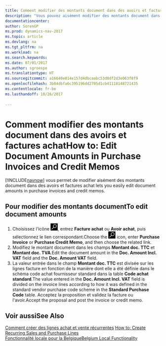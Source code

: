 ```yaml
---
title: Comment modifier des montants document dans des avoirs et factures achat
description: "Vous pouvez aisément modifier des montants document dans des avoirs et factures achat"
documentationcenter: 
author: SorenGP
ms.prod: dynamics-nav-2017
ms.topic: article
ms.devlang: na
ms.tgt_pltfrm: na
ms.workload: na
ms.search.keywords: 
ms.date: 07/01/2017
ms.author: sgroespe
ms.translationtype: HT
ms.sourcegitcommit: a16640e014e157d4dbcaabc53d0df2d3e063f8f9
ms.openlocfilehash: 3b04dbfa6c395196dd2705d1cb41118148721435
ms.contentlocale: fr-be
ms.lasthandoff: 10/26/2017

---
```

# <a name="how-to-edit-document-amounts-in-purchase-invoices-and-credit-memos"></a><span data-ttu-id="9fd19-103">Comment modifier des montants document dans des avoirs et factures achat</span><span class="sxs-lookup"><span data-stu-id="9fd19-103">How to: Edit Document Amounts in Purchase Invoices and Credit Memos</span></span>
[!INCLUDE[navnow](../../includes/navnow_md.md)]<span data-ttu-id="9fd19-104"> vous permet de modifier aisément des montants document dans des avoirs et factures achat</span><span class="sxs-lookup"><span data-stu-id="9fd19-104"> lets you easily edit document amounts in purchase invoices and credit memos.</span></span>  

## <a name="to-edit-document-amounts"></a><span data-ttu-id="9fd19-105">Pour modifier des montants document</span><span class="sxs-lookup"><span data-stu-id="9fd19-105">To edit document amounts</span></span>  

1.  <span data-ttu-id="9fd19-106">Choisissez l'icône ![Page ou état pour la recherche](../../media/ui-search/search_small.png "icône Page ou état pour la recherche"), entrez **Facture achat** ou **Avoir achat**, puis sélectionnez le lien correspondant.</span><span class="sxs-lookup"><span data-stu-id="9fd19-106">Choose the ![Search for Page or Report](../../media/ui-search/search_small.png "Search for Page or Report icon") icon, enter **Purchase Invoice** or **Purchase Credit Memo**, and then choose the related link.</span></span>  
2.  <span data-ttu-id="9fd19-107">Modifiez le montant document dans les champs **Montant doc. TTC** et **Montant doc. TVA**.</span><span class="sxs-lookup"><span data-stu-id="9fd19-107">Edit the document amount in the **Doc. Amount Incl. VAT** field and the **Doc. Amount VAT** field.</span></span>  
3.  <span data-ttu-id="9fd19-108">La valeur entrée dans le champ **Montant doc. TTC** est divisée sur les lignes facture en fonction de la manière dont elle a été définie dans le schéma code achat fournisseur standard dans la table **Code achat standard**.</span><span class="sxs-lookup"><span data-stu-id="9fd19-108">The value entered in the **Doc. Amount Incl. VAT** field is divided on the invoice lines according to how it was defined in the standard vendor purchase code scheme in the **Standard Purchase Code** table.</span></span> <span data-ttu-id="9fd19-109">Acceptez la proposition et validez la facture ou l'avoir.</span><span class="sxs-lookup"><span data-stu-id="9fd19-109">Accept the proposal and post the invoice or credit memo.</span></span>  

## <a name="see-also"></a><span data-ttu-id="9fd19-110">Voir aussi</span><span class="sxs-lookup"><span data-stu-id="9fd19-110">See Also</span></span>  
<span data-ttu-id="9fd19-111">[Comment créer des lignes achat et vente récurrentes](../../sales-how-work-standard-lines.md) </span><span class="sxs-lookup"><span data-stu-id="9fd19-111">[How to: Create Recurring Sales and Purchase Lines](../../sales-how-work-standard-lines.md) </span></span>  
[<span data-ttu-id="9fd19-112">Fonctionnalité locale pour la Belgique</span><span class="sxs-lookup"><span data-stu-id="9fd19-112">Belgium Local Functionality</span></span>](belgium-local-functionality.md)

